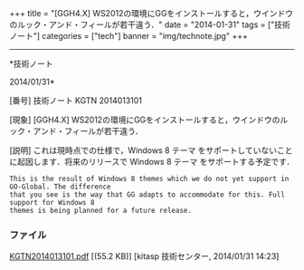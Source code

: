 ﻿+++
title = "[GGH4.X] WS2012の環境にGGをインストールすると，ウインドウのルック・アンド・フィールが若干違う．"
date = "2014-01-31"
tags = ["技術ノート"]
categories = ["tech"]
banner = "img/technote.jpg"
+++

-----------------------------------------------------------------------------------------------------------------------------

*技術ノート

2014/01/31*


[番号]
技術ノート KGTN 2014013101

[現象]
[GGH4.X]
WS2012の環境にGGをインストールすると，ウインドウのルック・アンド・フィールが若干違う．

[説明]
これは現時点での仕様で，Windows 8 テーマ
をサポートしていないことに起因します．将来のリリースで Windows 8 テーマ
をサポートする予定です．

    This is the result of Windows 8 themes which we do not yet support in GO-Global. The difference
    that you see is the way that GG adapts to accommodate for this. Full support for Windows 8
    themes is being planned for a future release.


### ファイル

 
 


[KGTN2014013101.pdf](http://techreport.kitasp.net/attachments/download/1535/KGTN2014013101.pdf)
 [(55.2 KB)] [kitasp 技術センター, 2014/01/31
14:23]


 


 

